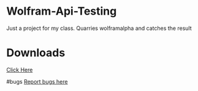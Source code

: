 # Wolfram-Api-Testing

Just a project for my class.
Quarries wolframalpha and catches the result

# Downloads
[Click Here](https://github.com/Michaelmvv/Wolfram-Api-Testing/tree/master/Downloads)

#bugs
[Report bugs here](https://github.com/Michaelmvv/Wolfram-Api-Testing/issues)